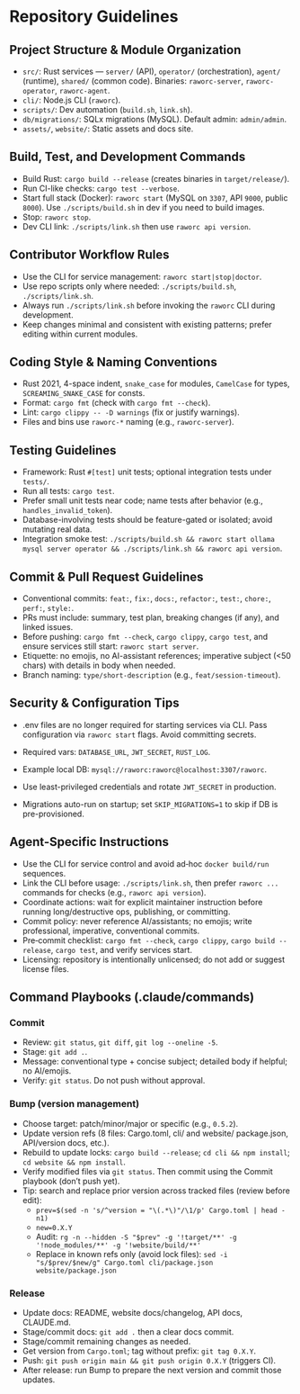 # Repository Guidelines

## Project Structure & Module Organization
- `src/`: Rust services — `server/` (API), `operator/` (orchestration), `agent/` (runtime), `shared/` (common code). Binaries: `raworc-server`, `raworc-operator`, `raworc-agent`.
- `cli/`: Node.js CLI (`raworc`).
- `scripts/`: Dev automation (`build.sh`, `link.sh`).
- `db/migrations/`: SQLx migrations (MySQL). Default admin: `admin/admin`.
- `assets/`, `website/`: Static assets and docs site.

## Build, Test, and Development Commands
- Build Rust: `cargo build --release` (creates binaries in `target/release/`).
- Run CI-like checks: `cargo test --verbose`.
- Start full stack (Docker): `raworc start` (MySQL on `3307`, API `9000`, public `8000`). Use `./scripts/build.sh` in dev if you need to build images.
- Stop: `raworc stop`.
- Dev CLI link: `./scripts/link.sh` then use `raworc api version`.

## Contributor Workflow Rules
- Use the CLI for service management: `raworc start|stop|doctor`.
- Use repo scripts only where needed: `./scripts/build.sh`, `./scripts/link.sh`.
- Always run `./scripts/link.sh` before invoking the `raworc` CLI during development.
- Keep changes minimal and consistent with existing patterns; prefer editing within current modules.

## Coding Style & Naming Conventions
- Rust 2021, 4-space indent, `snake_case` for modules, `CamelCase` for types, `SCREAMING_SNAKE_CASE` for consts.
- Format: `cargo fmt` (check with `cargo fmt --check`).
- Lint: `cargo clippy -- -D warnings` (fix or justify warnings).
- Files and bins use `raworc-*` naming (e.g., `raworc-server`).

## Testing Guidelines
- Framework: Rust `#[test]` unit tests; optional integration tests under `tests/`.
- Run all tests: `cargo test`.
- Prefer small unit tests near code; name tests after behavior (e.g., `handles_invalid_token`).
- Database-involving tests should be feature-gated or isolated; avoid mutating real data.
- Integration smoke test: `./scripts/build.sh && raworc start ollama mysql server operator && ./scripts/link.sh && raworc api version`.

## Commit & Pull Request Guidelines
- Conventional commits: `feat:`, `fix:`, `docs:`, `refactor:`, `test:`, `chore:`, `perf:`, `style:`.
- PRs must include: summary, test plan, breaking changes (if any), and linked issues.
- Before pushing: `cargo fmt --check`, `cargo clippy`, `cargo test`, and ensure services still start: `raworc start server`.
- Etiquette: no emojis, no AI-assistant references; imperative subject (<50 chars) with details in body when needed.
- Branch naming: `type/short-description` (e.g., `feat/session-timeout`).

## Security & Configuration Tips
- .env files are no longer required for starting services via CLI. Pass configuration via `raworc start` flags. Avoid committing secrets.
- Required vars: `DATABASE_URL`, `JWT_SECRET`, `RUST_LOG`.
 
- Example local DB: `mysql://raworc:raworc@localhost:3307/raworc`.
- Use least-privileged credentials and rotate `JWT_SECRET` in production.
- Migrations auto-run on startup; set `SKIP_MIGRATIONS=1` to skip if DB is pre-provisioned.

## Agent-Specific Instructions
- Use the CLI for service control and avoid ad‑hoc `docker build/run` sequences.
- Link the CLI before usage: `./scripts/link.sh`, then prefer `raworc ...` commands for checks (e.g., `raworc api version`).
- Coordinate actions: wait for explicit maintainer instruction before running long/destructive ops, publishing, or committing.
- Commit policy: never reference AI/assistants; no emojis; write professional, imperative, conventional commits.
- Pre‑commit checklist: `cargo fmt --check`, `cargo clippy`, `cargo build --release`, `cargo test`, and verify services start.
- Licensing: repository is intentionally unlicensed; do not add or suggest license files.

## Command Playbooks (.claude/commands)
### Commit
- Review: `git status`, `git diff`, `git log --oneline -5`.
- Stage: `git add .`.
- Message: conventional type + concise subject; detailed body if helpful; no AI/emojis.
- Verify: `git status`. Do not push without approval.

### Bump (version management)
- Choose target: patch/minor/major or specific (e.g., `0.5.2`).
- Update version refs (8 files: Cargo.toml, cli/ and website/ package.json, API/version docs, etc.).
- Rebuild to update locks: `cargo build --release`; `cd cli && npm install`; `cd website && npm install`.
- Verify modified files via `git status`. Then commit using the Commit playbook (don’t push yet).
- Tip: search and replace prior version across tracked files (review before edit):
  - `prev=$(sed -n 's/^version = "\(.*\)"/\1/p' Cargo.toml | head -n1)`
  - `new=0.X.Y`
  - Audit: `rg -n --hidden -S "$prev" -g '!target/**' -g '!node_modules/**' -g '!website/build/**'` 
  - Replace in known refs only (avoid lock files): `sed -i "s/$prev/$new/g" Cargo.toml cli/package.json website/package.json`

### Release
- Update docs: README, website docs/changelog, API docs, CLAUDE.md.
- Stage/commit docs: `git add .` then a clear docs commit.
- Stage/commit remaining changes as needed.
- Get version from `Cargo.toml`; tag without prefix: `git tag 0.X.Y`.
- Push: `git push origin main && git push origin 0.X.Y` (triggers CI).
- After release: run Bump to prepare the next version and commit those updates.
